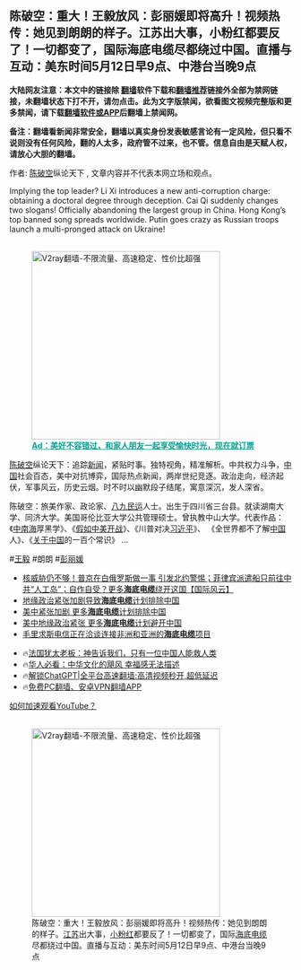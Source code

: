  <!-- 面包屑导航 --> <h2>陈破空：重大！王毅放风：彭丽媛即将高升！视频热传：她见到朗朗的样子。江苏出大事，小粉红都要反了！一切都变了，国际海底电缆尽都绕过中国。直播与互动：美东时间5月12日早9点、中港台当晚9点</h2> <p class="notice"><b>大陆网友注意：本文中的链接除 <a href="https://github.com/bannedbook/fanqiang" >翻墙</a>软件下载和<a href="https://github.com/killgcd/justmysocks/blob/master/README.md">翻墙推荐</a>链接外全部为禁网链接，未翻墙状态下打不开，请勿点击。此为文字版禁闻，欲看图文视频完整版和更多禁闻，请下载<a href="https://github.com/bannedbook/fanqiang">翻墙软件或APP</a>后翻墙上禁闻网。</p><p>备注：翻墙看新闻非常安全，翻墙以真实身份发表敏感言论有一定风险，但只看不说则没有任何风险，翻的人太多，政府管不过来，也不管。信息自由是天赋人权，请放心大胆的翻墙。</b></p>  <div class="entry"> <p>作者: <span class='wp_keywordlink'><a href="https://www.bannedbook.org/forum10/topic353.html" title="陈破空" target="_blank">陈破空</a></span>纵论天下 , 文章内容并不代表本网立场和观点。</p> <figure></figure> <p>Implying the top leader? Li Xi introduces a new anti-corruption charge: obtaining a doctoral degree through deception. Cai Qi suddenly changes two slogans! Officially abandoning the largest group in China. Hong Kong&#8217;s top banned song spreads worldwide. Putin goes crazy as Russian troops launch a multi-pronged attack on Ukraine!</p><figure id="shenyun-figure"> <br/><a href="https://github.com/bannedbook/fanqiang/wiki/V2ray%E6%9C%BA%E5%9C%BA"><img src="https://raw.githubusercontent.com/bannedbook/fanqiang/master/v2ss/images/v2free.jpg" width="336" alt="V2ray翻墙-不限流量、高速稳定、性价比超强"></a><br/> <figcaption><strong style="cursor:pointer;text-decoration:underline;color:#00a191" onclick="window.open('https://zh-cn.shenyun.com/tickets?utm_source=bannedbook.org')">Ad：美好不容错过，和家人朋友一起享受愉快时光，现在就订票</strong></figcaption> </figure> <p><a href="https://www.bannedbook.org/bnews/tag/%e9%99%88%e7%a0%b4%e7%a9%ba/" class="st_tag internal_tag" rel="tag" title="标签 陈破空 下的日志">陈破空</a>纵论天下：追踪<span class='wp_keywordlink_affiliate'><a href="https://www.bannedbook.org/" title="新闻">新闻</a></span>，紧贴时事。独特视角，精准解析。中共权力斗争，<span class='wp_keywordlink_affiliate'><a href="https://www.bannedbook.org/" title="中国" target="_blank">中国</a></span>社会百态，美中对抗博弈，国际热点新闻，两岸世纪竞逐。政治走向，经济起伏，军事风云，历史云烟。时不时以幽默段子结尾，寓意深沉，发人深省。 </p> <p>陈破空：旅美作家、政论家、<span class='wp_keywordlink'><a href="https://www.bannedbook.org/forum2/topic732.html" title="八九民運史  陈小雅  著" target="_blank">八九民运</a></span>人士。出生于四川省三台县。就读湖南大学、同济大学。美国哥伦比亚大学公共管理硕士。曾执教中山大学。代表作品：《<a href="https://www.bannedbook.org/bnews/tag/%e4%b8%ad%e5%8d%97%e6%b5%b7/" class="st_tag internal_tag" rel="tag" title="标签 中南海 下的日志">中南海</a>厚黑学》、《<span class='wp_keywordlink'><a href="https://www.bannedbook.org/bnews/bookwiki/20131104/196141.html" title="假如中美开战" target="_blank">假如中美开战</a></span>》、《川普对决<a href="https://www.bannedbook.org/bnews/tag/%e4%b9%a0%e8%bf%91%e5%b9%b3/" class="st_tag internal_tag" rel="tag" title="标签 习近平 下的日志">习近平</a>》、 《全世界都不了解<a href="https://www.bannedbook.org/bnews/tag/%E4%B8%AD%E5%9B%BD/" class="st_tag internal_tag" rel="tag" title="标签 中国 下的日志">中国</a>人》、《<span class='wp_keywordlink'><a href="https://www.bannedbook.org/forum2/topic19.html" title="关于中国的一百个常识" target="_blank">关于中国</a></span>的一百个常识》 …</p>  <p>#<a href="https://www.bannedbook.org/bnews/tag/%e7%8e%8b%e6%af%85/" class="st_tag internal_tag" rel="tag" title="标签 王毅 下的日志">王毅</a>  #朗朗 #<a href="https://www.bannedbook.org/bnews/tag/%e5%bd%ad%e4%b8%bd%e5%aa%9b/" class="st_tag internal_tag" rel="tag" title="标签 彭丽媛 下的日志">彭丽媛</a></p> <!--<div id="taboola-mid-1"></div>--><ul class='op-related-articles' title='相关阅读'> <li><a href='https://www.bannedbook.org/bnews/bannedvideo/20240512/2035759.html' target='_blank'>核威胁仍不够！普京在白俄罗斯做一事 引发北约警惕；菲律宾派遣船只前往中共“人工岛”；自作自受？更多<b>海底电缆</b>绕开这国【国际风云】</a></li> <li><a href='https://www.bannedbook.org/bnews/itnews/20240512/2035745.html' target='_blank'>地缘政治紧张加剧导致<b>海底电缆</b>计划排除中国</a></li> <li><a href='https://www.bannedbook.org/bnews/headline/20240512/2035645.html' target='_blank'>美中紧张加剧 更多<b>海底电缆</b>计划排除中国</a></li> <li><a href='https://www.bannedbook.org/bnews/ssgc/20240512/2035640.html' target='_blank'>美中地缘政治紧张 更多<b>海底电缆</b>计划避开中国</a></li> <li><a href='https://www.bannedbook.org/bnews/itnews/20240430/2030841.html' target='_blank'>毛里求斯电信正在洽谈连接非洲和亚洲的<b>海底电缆</b>项目</a></li> </ul> <ul class="texttj"> <li>🔥<a href="https://www.bannedbook.org/bnews/ssgc/20230219/1850782.html" target="_blank">法国犹太老板：神告诉我们，只有一位中国人能救人类</a></li> <li>🔥<a href="https://www.bannedbook.org/bnews/comments/20220220/1694796.html" target="_blank">华人必看：中华文化的飓风 幸福感无法描述</a></li> <li>🔥<a href="https://github.com/bannedbook/fanqiang/wiki/V2ray%E6%9C%BA%E5%9C%BA" target="_blank">解锁ChatGPT|全平台高速翻墙:高清视频秒开,超低延迟</a></li> <li>🔥<a href="https://github.com/bannedbook/fanqiang/wiki/%E7%A6%81%E9%97%BB%E7%BD%91%E5%AE%89%E5%8D%93%E7%BF%BB%E5%A2%99%E6%96%B0%E9%97%BBAPP" target="_blank">免费PC翻墙、安卓VPN翻墙APP</a></li> </ul><p><a href='https://www.bannedbook.org/bnews/topimagenews/20180409/925596.html' target='_blank' rel="noopener">如何加速观看YouTube？ </a></p>  <figure class='op-interactive'><br/><a href="https://github.com/bannedbook/fanqiang/wiki/V2ray%E6%9C%BA%E5%9C%BA"><img src="https://raw.githubusercontent.com/bannedbook/fanqiang/master/v2ss/images/v2free.jpg" width="336" alt="V2ray翻墙-不限流量、高速稳定、性价比超强"></a><br/><figcaption>陈破空：重大！王毅放风：彭丽媛即将高升！视频热传：她见到朗朗的样子。<a href="https://www.bannedbook.org/bnews/tag/%e6%b1%9f%e8%8b%8f/" class="st_tag internal_tag" rel="tag" title="标签 江苏 下的日志">江苏</a>出大事，<a href="https://www.bannedbook.org/bnews/tag/%e5%b0%8f%e7%b2%89%e7%ba%a2/" class="st_tag internal_tag" rel="tag" title="标签 小粉红 下的日志">小粉红</a>都要反了！一切都变了，国际<a href="https://www.bannedbook.org/bnews/tag/%E6%B5%B7%E5%BA%95%E7%94%B5%E7%BC%86/" class="st_tag internal_tag" rel="tag" title="标签 海底电缆 下的日志">海底电缆</a>尽都绕过中国。直播与互动：美东时间5月12日早9点、中港台当晚9点</figcaption></figure> </p><a name='sharetosocial'></a> <div style="margin-bottom:5px;padding-bottom:5px;clear:both"> <div id="archive-pix-1" class="banner-ads"> <!-- AuctionX Display platform tag START --> <div id="27602x728x90x621x_ADSLOT1" clicktrack="%%CLICK_URL_ESC%%"></div>  <!-- AuctionX Display platform tag END --> </div> <div id="archive-pix-2" class="banner-ads"> <!-- AuctionX Display platform tag START --> <div id="27556x300x250x621x_ADSLOT1" clicktrack="%%CLICK_URL_ESC%%" style="margin:0 auto;text-align:center"></div>  <!-- AuctionX Display platform tag END --> </div> </div>  <div id="archive-pix-1" class="banner-ads"> <!-- AuctionX Display platform tag START --> <div id="27603x728x90x621x_ADSLOT1" clicktrack="%%CLICK_URL_ESC%%"></div>  <!-- AuctionX Display platform tag END --> </div> </div><!--END ENTRY--> 